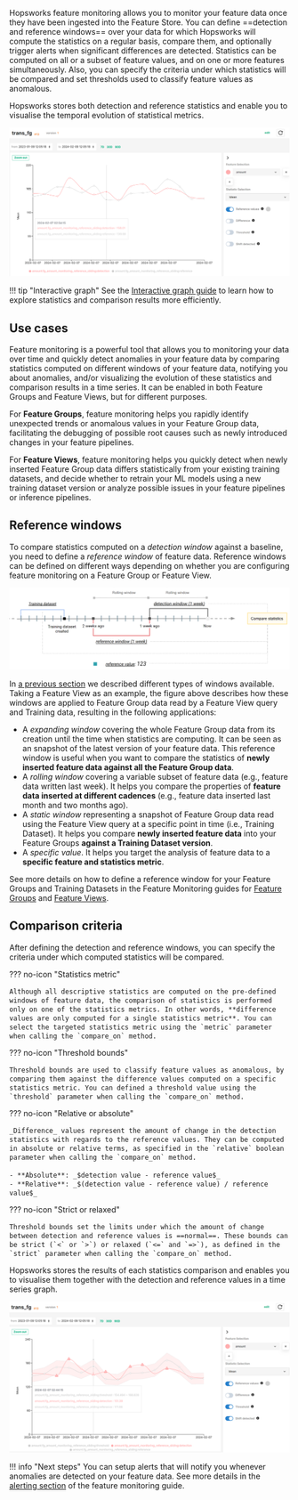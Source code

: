 Hopsworks feature monitoring allows you to monitor your feature data once they have been ingested into the Feature Store. You can define ==detection and reference windows== over your data for which Hopsworks will compute the statistics on a regular basis, compare them, and optionally trigger alerts when significant differences are detected. Statistics can be computed on all or a subset of feature values, and on one or more features simultaneously. Also, you can specify the criteria under which statistics will be compared and set thresholds used to classify feature values as anomalous.

Hopsworks stores both detection and reference statistics and enable you to visualise the temporal evolution of statistical metrics. 

![Reference statistics visualization](../../../assets/images/guides/fs/feature_monitoring/fm-reference-plot.png)

!!! tip "Interactive graph"
    See the [Interactive graph guide](interactive_graph.md) to learn how to explore statistics and comparison results more efficiently.

## Use cases

Feature monitoring is a powerful tool that allows you to monitoring your data over time and quickly detect anomalies in your feature data by comparing statistics computed on different windows of your feature data, notifying you about anomalies, and/or visualizing the evolution of these statistics and comparison results in a time series. It can be enabled in both Feature Groups and Feature Views, but for different purposes.

For **Feature Groups**, feature monitoring helps you rapidly identify unexpected trends or anomalous values in your Feature Group data, facilitating the debugging of possible root causes such as newly introduced changes in your feature pipelines.

For **Feature Views**, feature monitoring helps you quickly detect when newly inserted Feature Group data differs statistically from your existing training datasets, and decide whether to retrain your ML models using a new training dataset version or analyze possible issues in your feature pipelines or inference pipelines.

## Reference windows

To compare statistics computed on a _detection window_ against a baseline, you need to define a _reference window_ of feature data. Reference windows can be defined on different ways depending on whether you are configuring feature monitoring on a Feature Group or Feature View.

![Types of reference windows](../../../assets/images/guides/fs/feature_monitoring/fm-reference-windows.png)

In [a previous section](index.md#statistics-computation-on-windows-of-feature-data) we described different types of windows available. Taking a Feature View as an example, the figure above describes how these windows are applied to Feature Group data read by a Feature View query and Training data, resulting in the following applications:

- A _expanding window_ covering the whole Feature Group data from its creation until the time when statistics are computing. It can be seen as an snapshot of the latest version of your feature data. This reference window is useful when you want to compare the statistics of **newly inserted feature data against all the Feature Group data**.
- A _rolling window_ covering a variable subset of feature data (e.g., feature data written last week). It helps you compare the properties of **feature data inserted at different cadences** (e.g., feature data inserted last month and two months ago). 
- A _static window_ representing a snapshot of Feature Group data read using the Feature View query at a specific point in time (i.e., Training Dataset). It helps you compare **newly inserted feature data** into your Feature Groups **against a Training Dataset version**.
- A _specific value_. It helps you target the analysis of feature data to a **specific feature and statistics metric**.

See more details on how to define a reference window for your Feature Groups and Training Datasets in the Feature Monitoring guides for [Feature Groups](../feature_group/feature_monitoring.md) and [Feature Views](../feature_view/feature_monitoring.md).

## Comparison criteria

After defining the detection and reference windows, you can specify the criteria under which computed statistics will be compared.

??? no-icon "Statistics metric"

    Although all descriptive statistics are computed on the pre-defined windows of feature data, the comparison of statistics is performed only on one of the statistics metrics. In other words, **difference values are only computed for a single statistics metric**. You can select the targeted statistics metric using the `metric` parameter when calling the `compare_on` method.
    
??? no-icon "Threshold bounds"

    Threshold bounds are used to classify feature values as anomalous, by comparing them against the difference values computed on a specific statistics metric. You can defined a threshold value using the `threshold` parameter when calling the `compare_on` method.

??? no-icon "Relative or absolute"

    _Difference_ values represent the amount of change in the detection statistics with regards to the reference values. They can be computed in absolute or relative terms, as specified in the `relative` boolean parameter when calling the `compare_on` method.

    - **Absolute**: _$detection value - reference value$_
    - **Relative**: _$(detection value - reference value) / reference value$_


??? no-icon "Strict or relaxed"

    Threshold bounds set the limits under which the amount of change between detection and reference values is ==normal==. These bounds can be strict (`<` or `>`) or relaxed (`<=` and `=>`), as defined in the `strict` parameter when calling the `compare_on` method.

Hopsworks stores the results of each statistics comparison and enables you to visualise them together with the detection and reference values in a time series graph.

![Threshold and shift visualization](../../../assets/images/guides/fs/feature_monitoring/fm-threshold-plot.png)

!!! info "Next steps" 
    You can setup alerts that will notify you whenever anomalies are detected on your feature data. See more details in the [alerting section](index.md#alerting) of the feature monitoring guide.